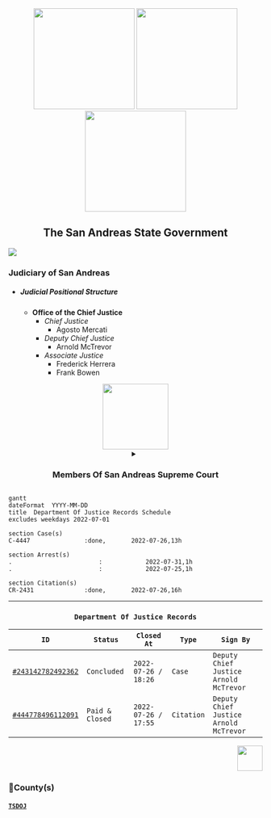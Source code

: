 <div align="center">
<img width="200" height="auto" src="https://i.imgur.com/CvRbjh7.png" /> <img width="200" height="auto" src="https://i.ibb.co/6bwcmKr/icon-2000px.png" /> <img width="200" height="auto" src="https://i.ibb.co/kB4PVf0/Supreme-Court-4-2.png" /> 
</div> 

<h2 align="center">The San Andreas State Government</h3>

<img width="auto" height="auto" src="https://jsa.gta.world/styles/we_universal/theme/images/dashboard.jpg?assets_version=97" />

### Judiciary of San Andreas
- ##### Judicial Positional Structure
   - **Office of the Chief Justice**
     - *Chief Justice*
       - Agosto Mercati
     - *Deputy Chief Justice*
       - Arnold McTrevor
     - *Associate Justice*
       - Frederick Herrera
       - Frank Bowen

<!--##### The Courts of San Andreas-->

<!--##### Judicial Positional Structure-->

<div align="center">
<img width="auto" height="130" src="https://justice-ls.xyz/wp-content/uploads/2020/07/doj-vector.png" />
</div>

<div align="center">

<details>
<summary><h3>Members Of San Andreas Supreme Court</h3></summary>

```mermaid
classDiagram
      Agosto Mercati <|-- Frank Bowen
      Agosto Mercati <|-- Arnold McTrevor
      Agosto Mercati <|-- Frederick Herrera
      Agosto Mercati : Chief Justice
      class Frank Bowen{
          Associate Justice
      }
      class Arnold McTrevor{
          Deputy Chief Justice
      }
      class Frederick Herrera{
          Associate Justice
      }
```
</details>
</div>

```mermaid
gantt
dateFormat  YYYY-MM-DD
title  Department Of Justice Records Schedule
excludes weekdays 2022-07-01

section Case(s)
C-4447               :done,       2022-07-26,13h

section Arrest(s)
.                        :            2022-07-31,1h
.                        :            2022-07-25,1h

section Citation(s)
CR-2431              :done,       2022-07-26,16h          
```

--- 


<div align=center>

### `Department Of Justice Records`
  | `ID`               | `Status`        | `Closed At`          | `Type`     | `Sign By`                              |  
  |--------------------|-----------------|----------------------|------------|----------------------------------------|  
  | [`#243142782492362`](https://notkaarlo.github.io/State-of-San-Andreas/TSDOJ/Case%23444778496112091) | `Concluded`     | `2022-07-26 / 18:26`  | `Case`     | `Deputy Chief Justice Arnold McTrevor` |  
  | [`#444778496112091`](https://notkaarlo.github.io/State-of-San-Andreas/TSDOJ/CR%23243142782492362) | `Paid & Closed` | `2022-07-26 / 17:55` | `Citation` | `Deputy Chief Justice Arnold McTrevor` |  
</div>

<div align="right">
<img width="auto" height="50" src="https://961b5d7bec.cbaul-cdnwnd.com/bc706ede7c4ee7d111282692424954b3/200000064-5d9755e8fa/LSDOJ-4.png?ph=961b5d7bec" />
</div>


<h3>🔰County(s)</h3> 

####  [`TSDOJ`](https://github.com/NotKaarlo/FivePD-Reports/tree/main/TSDOJ)
</div>
